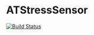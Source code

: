 # ATStressSensor

[![Build Status](https://travis-ci.org/AssistiveTech-StressSensor/ATStressSensor.svg?branch=master)](https://travis-ci.org/AssistiveTech-StressSensor/ATStressSensor)
